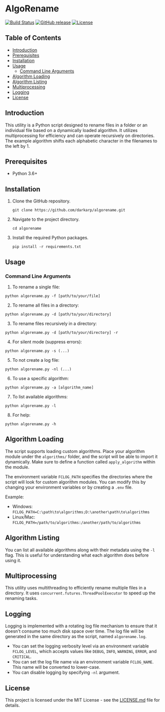 # AlgoRename

[![Build Status](https://img.shields.io/badge/build-passing-green)]()
[![GitHub release](https://img.shields.io/github/release/darkarp/algorename.svg)](https://github.com/darkarp/algorename/releases/)
[![License](https://img.shields.io/github/license/darkarp/algorename.svg)](https://github.com/darkarp/algorename/blob/main/LICENSE)


## Table of Contents

- [Introduction](#introduction)
- [Prerequisites](#prerequisites)
- [Installation](#installation)
- [Usage](#usage)
  - [Command Line Arguments](#command-line-arguments)
- [Algorithm Loading](#algorithm-loading)
- [Algorithm Listing](#algorithm-listing)
- [Multiprocessing](#multiprocessing)
- [Logging](#logging)
- [License](#license)


## Introduction

This utility is a Python script designed to rename files in a folder or an individual file based on a dynamically loaded algorithm. It utilizes multiprocessing for efficiency and can operate recursively on directories. The example algorithm shifts each alphabetic character in the filenames to the left by 1.

## Prerequisites

- Python 3.6+


## Installation

1. Clone the GitHub repository.
   ```
   git clone https://github.com/darkarp/algorename.git
   ```
2. Navigate to the project directory.
   ```
   cd algorename
   ```
3. Install the required Python packages.
   ```
   pip install -r requirements.txt
   ```

## Usage

### Command Line Arguments

1. To rename a single file:
 ```
 python algorename.py -f [path/to/your/file]
 ```

2. To rename all files in a directory:
 ```
 python algorename.py -d [path/to/your/directory]
 ```

3. To rename files recursively in a directory:
 ```
 python algorename.py -d [path/to/your/directory] -r
 ```

4. For silent mode (suppress errors):
 ```
 python algorename.py -s (...)
 ```  

5. To not create a log file:
 ```
 python algorename.py -nl (...)
 ```  

6. To use a specific algorithm:
 ```
 python algorename.py -a [algorithm_name]
 ```  

7. To list available algorithms:
 ```
 python algorename.py -l
 ```

8. For help:
 ```
 python algorename.py -h
 ```

## Algorithm Loading  

The script supports loading custom algorithms. Place your algorithm module under the `algorithms/` folder, and the script will be able to import it dynamically. Make sure to define a function called `apply_algorithm` within the module.

The environment variable `FCLOG_PATH` specifies the directories where the script will look for custom algorithm modules. You can modify this by changing your environment variables or by creating a `.env` file.

Example:  

- Windows: `FCLOG_PATH=C:\path\to\algorithms;D:\another\path\to\algorithms`
- Linux/Mac: `FCLOG_PATH=/path/to/algorithms:/another/path/to/algorithms`

## Algorithm Listing  

You can list all available algorithms along with their metadata using the `-l` flag. This is useful for understanding what each algorithm does before using it.

## Multiprocessing

This utility uses multithreading to efficiently rename multiple files in a directory. It uses `concurrent.futures.ThreadPoolExecutor` to speed up the renaming tasks.

## Logging

Logging is implemented with a rotating log file mechanism to ensure that it doesn't consume too much disk space over time. The log file will be generated in the same directory as the script, named `algorename.log`. 

- You can set the logging verbosity level via an environment variable `FCLOG_LEVEL`, which accepts values like `DEBUG`, `INFO`, `WARNING`, `ERROR`, and `CRITICAL`.
- You can set the log file name via an environment variable `FCLOG_NAME`. This name will be converted to lower-case.
- You can disable logging by specifying `-nl` argument.

## License

This project is licensed under the MIT License - see the [LICENSE.md](LICENSE) file for details.
